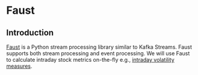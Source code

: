 # Faust

## Introduction

[Faust](https://github.com/robinhood/faust) is a Python stream processing library similar to Kafka Streams. Faust supports both stream processing and event processing. We will use Faust to calculate intraday stock metrics on-the-fly e.g., [intraday volatility measures](https://eranraviv.com/intraday-volatility-measures/).